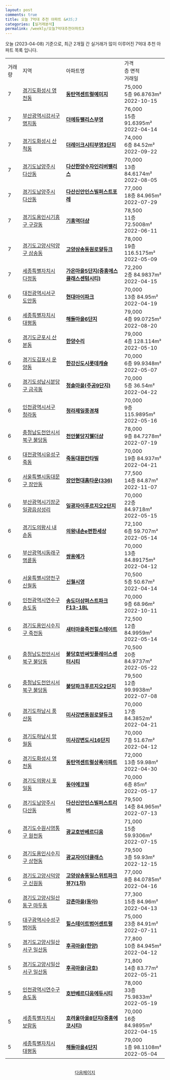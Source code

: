 ```yaml
---
layout: post
comments: true
title: 오늘 7억대 추천 아파트 &#35;3
categories: [실거래분석]
permalink: /weekly/오늘7억대추천아파트3
---
```


오늘 (2023-04-08) 기준으로, 최근 2개월 간 실거래가 많이 이루어진 7억대 추천 아파트 목록 입니다.

<table class="sortable">
  <tr>
    <td>거래량</td>
    <td>지역</td>
    <td>아파트명</td>
    <td>가격<br>층 면적<br>거래일</td>
  </tr>

  <tr class="item">
    <td>7</td>
    <td><a href="/apt/경기도화성시영천동">경기도화성시 영천동</a></td>
    <td style="font-weight: bold;"><a href="/apt/경기도화성시영천동동탄역센트럴예미지">동탄역센트럴예미지</a></td>
    <td>75,000<br>5층  96.8763m²<br>2022-10-15</td>
  </tr>

  <tr class="item">
    <td>7</td>
    <td><a href="/apt/부산광역시강서구명지동">부산광역시강서구 명지동</a></td>
    <td style="font-weight: bold;"><a href="/apt/부산광역시강서구명지동더에듀팰리스부영">더에듀팰리스부영</a></td>
    <td>76,000<br>15층  91.6395m²<br>2022-04-14</td>
  </tr>

  <tr class="item">
    <td>7</td>
    <td><a href="/apt/경기도화성시산척동">경기도화성시 산척동</a></td>
    <td style="font-weight: bold;"><a href="/apt/경기도화성시산척동더레이크시티부영3단지">더레이크시티부영3단지</a></td>
    <td>74,000<br>6층  84.52m²<br>2022-09-22</td>
  </tr>

  <tr class="item">
    <td>7</td>
    <td><a href="/apt/경기도남양주시다산동">경기도남양주시 다산동</a></td>
    <td style="font-weight: bold;"><a href="/apt/경기도남양주시다산동다산한양수자인리버팰리스">다산한양수자인리버팰리스</a></td>
    <td>70,000<br>13층  84.6174m²<br>2022-08-05</td>
  </tr>

  <tr class="item">
    <td>7</td>
    <td><a href="/apt/경기도남양주시다산동">경기도남양주시 다산동</a></td>
    <td style="font-weight: bold;"><a href="/apt/경기도남양주시다산동다산신안인스빌퍼스트포레">다산신안인스빌퍼스트포레</a></td>
    <td>77,000<br>18층  84.965m²<br>2022-07-29</td>
  </tr>

  <tr class="item">
    <td>7</td>
    <td><a href="/apt/경기도용인시기흥구구갈동">경기도용인시기흥구 구갈동</a></td>
    <td style="font-weight: bold;"><a href="/apt/경기도용인시기흥구구갈동기흥역더샵">기흥역더샵</a></td>
    <td>78,500<br>11층  72.5008m²<br>2022-06-11</td>
  </tr>

  <tr class="item">
    <td>7</td>
    <td><a href="/apt/경기도고양시덕양구삼송동">경기도고양시덕양구 삼송동</a></td>
    <td style="font-weight: bold;"><a href="/apt/경기도고양시덕양구삼송동고양삼송동원로얄듀크">고양삼송동원로얄듀크</a></td>
    <td>78,000<br>19층  116.5175m²<br>2022-05-09</td>
  </tr>

  <tr class="item">
    <td>7</td>
    <td><a href="/apt/세종특별자치시다정동">세종특별자치시 다정동</a></td>
    <td style="font-weight: bold;"><a href="/apt/세종특별자치시다정동가온마을5단지(중흥에스클래스센텀시티)">가온마을5단지(중흥에스클래스센텀시티)</a></td>
    <td>72,200<br>2층  84.9837m²<br>2022-04-15</td>
  </tr>

  <tr class="item">
    <td>6</td>
    <td><a href="/apt/대전광역시서구도안동">대전광역시서구 도안동</a></td>
    <td style="font-weight: bold;"><a href="/apt/대전광역시서구도안동현대아이파크">현대아이파크</a></td>
    <td>70,000<br>13층  84.95m²<br>2022-04-19</td>
  </tr>

  <tr class="item">
    <td>6</td>
    <td><a href="/apt/세종특별자치시대평동">세종특별자치시 대평동</a></td>
    <td style="font-weight: bold;"><a href="/apt/세종특별자치시대평동해들마을6단지">해들마을6단지</a></td>
    <td>79,000<br>4층  99.0725m²<br>2022-08-20</td>
  </tr>

  <tr class="item">
    <td>6</td>
    <td><a href="/apt/경기도군포시산본동">경기도군포시 산본동</a></td>
    <td style="font-weight: bold;"><a href="/apt/경기도군포시산본동한양수리">한양수리</a></td>
    <td>79,000<br>4층  128.114m²<br>2022-05-10</td>
  </tr>

  <tr class="item">
    <td>6</td>
    <td><a href="/apt/경기도김포시운양동">경기도김포시 운양동</a></td>
    <td style="font-weight: bold;"><a href="/apt/경기도김포시운양동한강신도시롯데캐슬">한강신도시롯데캐슬</a></td>
    <td>70,000<br>6층  99.9348m²<br>2022-05-07</td>
  </tr>

  <tr class="item">
    <td>6</td>
    <td><a href="/apt/경기도성남시분당구금곡동">경기도성남시분당구 금곡동</a></td>
    <td style="font-weight: bold;"><a href="/apt/경기도성남시분당구금곡동청솔마을(주공9단지)">청솔마을(주공9단지)</a></td>
    <td>70,000<br>5층  36.54m²<br>2022-04-22</td>
  </tr>

  <tr class="item">
    <td>6</td>
    <td><a href="/apt/인천광역시서구청라동">인천광역시서구 청라동</a></td>
    <td style="font-weight: bold;"><a href="/apt/인천광역시서구청라동청라제일풍경채">청라제일풍경채</a></td>
    <td>70,000<br>9층  115.9895m²<br>2022-05-16</td>
  </tr>

  <tr class="item">
    <td>6</td>
    <td><a href="/apt/충청남도천안시서북구불당동">충청남도천안시서북구 불당동</a></td>
    <td style="font-weight: bold;"><a href="/apt/충청남도천안시서북구불당동천안불당지웰더샵">천안불당지웰더샵</a></td>
    <td>78,000<br>9층  84.7278m²<br>2022-07-19</td>
  </tr>

  <tr class="item">
    <td>6</td>
    <td><a href="/apt/대전광역시유성구죽동">대전광역시유성구 죽동</a></td>
    <td style="font-weight: bold;"><a href="/apt/대전광역시유성구죽동죽동대원칸타빌">죽동대원칸타빌</a></td>
    <td>70,000<br>19층  84.937m²<br>2022-04-21</td>
  </tr>

  <tr class="item">
    <td>6</td>
    <td><a href="/apt/서울특별시동대문구장안동">서울특별시동대문구 장안동</a></td>
    <td style="font-weight: bold;"><a href="/apt/서울특별시동대문구장안동장안현대홈타운(336)">장안현대홈타운(336)</a></td>
    <td>77,500<br>14층  84.87m²<br>2022-11-07</td>
  </tr>

  <tr class="item">
    <td>6</td>
    <td><a href="/apt/부산광역시기장군일광읍삼성리">부산광역시기장군 일광읍삼성리</a></td>
    <td style="font-weight: bold;"><a href="/apt/부산광역시기장군일광읍삼성리일광자이푸르지오2단지">일광자이푸르지오2단지</a></td>
    <td>70,000<br>22층  84.9718m²<br>2022-05-15</td>
  </tr>

  <tr class="item">
    <td>6</td>
    <td><a href="/apt/경기도의왕시내손동">경기도의왕시 내손동</a></td>
    <td style="font-weight: bold;"><a href="/apt/경기도의왕시내손동의왕내손e편한세상">의왕내손e편한세상</a></td>
    <td>72,100<br>6층  59.707m²<br>2022-05-14</td>
  </tr>

  <tr class="item">
    <td>6</td>
    <td><a href="/apt/부산광역시동래구명륜동">부산광역시동래구 명륜동</a></td>
    <td style="font-weight: bold;"><a href="/apt/부산광역시동래구명륜동쌍용예가">쌍용예가</a></td>
    <td>70,000<br>13층  84.89175m²<br>2022-04-12</td>
  </tr>

  <tr class="item">
    <td>6</td>
    <td><a href="/apt/서울특별시양천구신월동">서울특별시양천구 신월동</a></td>
    <td style="font-weight: bold;"><a href="/apt/서울특별시양천구신월동신월시영">신월시영</a></td>
    <td>70,500<br>5층  50.67m²<br>2022-04-14</td>
  </tr>

  <tr class="item">
    <td>6</td>
    <td><a href="/apt/인천광역시연수구송도동">인천광역시연수구 송도동</a></td>
    <td style="font-weight: bold;"><a href="/apt/인천광역시연수구송도동송도더샵퍼스트파크F13-1BL">송도더샵퍼스트파크F13-1BL</a></td>
    <td>70,000<br>9층  68.96m²<br>2022-10-11</td>
  </tr>

  <tr class="item">
    <td>6</td>
    <td><a href="/apt/경기도용인시수지구죽전동">경기도용인시수지구 죽전동</a></td>
    <td style="font-weight: bold;"><a href="/apt/경기도용인시수지구죽전동새터마을죽전힐스테이트">새터마을죽전힐스테이트</a></td>
    <td>72,500<br>12층  84.9959m²<br>2022-05-14</td>
  </tr>

  <tr class="item">
    <td>6</td>
    <td><a href="/apt/충청남도천안시서북구불당동">충청남도천안시서북구 불당동</a></td>
    <td style="font-weight: bold;"><a href="/apt/충청남도천안시서북구불당동불당호반써밋플레이스센터시티">불당호반써밋플레이스센터시티</a></td>
    <td>70,500<br>20층  84.9737m²<br>2022-05-22</td>
  </tr>

  <tr class="item">
    <td>6</td>
    <td><a href="/apt/충청남도천안시서북구불당동">충청남도천안시서북구 불당동</a></td>
    <td style="font-weight: bold;"><a href="/apt/충청남도천안시서북구불당동불당파크푸르지오2단지">불당파크푸르지오2단지</a></td>
    <td>79,500<br>12층  99.9938m²<br>2022-07-08</td>
  </tr>

  <tr class="item">
    <td>6</td>
    <td><a href="/apt/경기도하남시풍산동">경기도하남시 풍산동</a></td>
    <td style="font-weight: bold;"><a href="/apt/경기도하남시풍산동미사강변동원로얄듀크">미사강변동원로얄듀크</a></td>
    <td>70,000<br>17층  84.3852m²<br>2022-04-21</td>
  </tr>

  <tr class="item">
    <td>6</td>
    <td><a href="/apt/경기도하남시망월동">경기도하남시 망월동</a></td>
    <td style="font-weight: bold;"><a href="/apt/경기도하남시망월동미사강변도시16단지">미사강변도시16단지</a></td>
    <td>70,000<br>7층  51.67m²<br>2022-04-12</td>
  </tr>

  <tr class="item">
    <td>6</td>
    <td><a href="/apt/경기도화성시영천동">경기도화성시 영천동</a></td>
    <td style="font-weight: bold;"><a href="/apt/경기도화성시영천동동탄역센트럴상록아파트">동탄역센트럴상록아파트</a></td>
    <td>72,000<br>13층  59.98m²<br>2022-04-30</td>
  </tr>

  <tr class="item">
    <td>6</td>
    <td><a href="/apt/경기도의왕시포일동">경기도의왕시 포일동</a></td>
    <td style="font-weight: bold;"><a href="/apt/경기도의왕시포일동동아에코빌">동아에코빌</a></td>
    <td>70,000<br>6층  85m²<br>2022-05-17</td>
  </tr>

  <tr class="item">
    <td>6</td>
    <td><a href="/apt/경기도남양주시다산동">경기도남양주시 다산동</a></td>
    <td style="font-weight: bold;"><a href="/apt/경기도남양주시다산동다산신안인스빌퍼스트리버">다산신안인스빌퍼스트리버</a></td>
    <td>79,500<br>14층  84.965m²<br>2022-07-13</td>
  </tr>

  <tr class="item">
    <td>6</td>
    <td><a href="/apt/경기도수원시영통구원천동">경기도수원시영통구 원천동</a></td>
    <td style="font-weight: bold;"><a href="/apt/경기도수원시영통구원천동광교호반베르디움">광교호반베르디움</a></td>
    <td>71,000<br>15층  59.9306m²<br>2022-07-15</td>
  </tr>

  <tr class="item">
    <td>6</td>
    <td><a href="/apt/경기도용인시수지구상현동">경기도용인시수지구 상현동</a></td>
    <td style="font-weight: bold;"><a href="/apt/경기도용인시수지구상현동광교자이더클래스">광교자이더클래스</a></td>
    <td>79,500<br>3층  59.93m²<br>2022-12-15</td>
  </tr>

  <tr class="item">
    <td>6</td>
    <td><a href="/apt/경기도고양시덕양구신원동">경기도고양시덕양구 신원동</a></td>
    <td style="font-weight: bold;"><a href="/apt/경기도고양시덕양구신원동고양삼송동일스위트파크뷰7(1차)">고양삼송동일스위트파크뷰7(1차)</a></td>
    <td>77,000<br>8층  84.0785m²<br>2022-04-16</td>
  </tr>

  <tr class="item">
    <td>6</td>
    <td><a href="/apt/경기도고양시일산동구마두동">경기도고양시일산동구 마두동</a></td>
    <td style="font-weight: bold;"><a href="/apt/경기도고양시일산동구마두동강촌마을(동아)">강촌마을(동아)</a></td>
    <td>77,300<br>15층  84.96m²<br>2022-04-13</td>
  </tr>

  <tr class="item">
    <td>5</td>
    <td><a href="/apt/대구광역시수성구범어동">대구광역시수성구 범어동</a></td>
    <td style="font-weight: bold;"><a href="/apt/대구광역시수성구범어동힐스테이트범어센트럴">힐스테이트범어센트럴</a></td>
    <td>75,000<br>23층  84.91m²<br>2022-07-11</td>
  </tr>

  <tr class="item">
    <td>5</td>
    <td><a href="/apt/경기도고양시일산서구일산동">경기도고양시일산서구 일산동</a></td>
    <td style="font-weight: bold;"><a href="/apt/경기도고양시일산서구일산동후곡마을(한양)">후곡마을(한양)</a></td>
    <td>77,800<br>10층  84.945m²<br>2022-04-12</td>
  </tr>

  <tr class="item">
    <td>5</td>
    <td><a href="/apt/경기도고양시일산서구일산동">경기도고양시일산서구 일산동</a></td>
    <td style="font-weight: bold;"><a href="/apt/경기도고양시일산서구일산동후곡마을(금호)">후곡마을(금호)</a></td>
    <td>71,800<br>14층  83.77m²<br>2022-05-21</td>
  </tr>

  <tr class="item">
    <td>5</td>
    <td><a href="/apt/인천광역시연수구송도동">인천광역시연수구 송도동</a></td>
    <td style="font-weight: bold;"><a href="/apt/인천광역시연수구송도동호반베르디움에듀시티">호반베르디움에듀시티</a></td>
    <td>78,000<br>33층  75.9833m²<br>2022-05-19</td>
  </tr>

  <tr class="item">
    <td>5</td>
    <td><a href="/apt/세종특별자치시보람동">세종특별자치시 보람동</a></td>
    <td style="font-weight: bold;"><a href="/apt/세종특별자치시보람동호려울마을8단지(중흥에코시티)">호려울마을8단지(중흥에코시티)</a></td>
    <td>70,000<br>16층  84.9895m²<br>2022-04-15</td>
  </tr>

  <tr class="item">
    <td>5</td>
    <td><a href="/apt/세종특별자치시대평동">세종특별자치시 대평동</a></td>
    <td style="font-weight: bold;"><a href="/apt/세종특별자치시대평동해들마을4단지">해들마을4단지</a></td>
    <td>79,000<br>1층  98.1108m²<br>2022-05-04</td>
  </tr>

  <tr>
      <script async src="https://pagead2.googlesyndication.com/pagead/js/adsbygoogle.js?client=ca-pub-3485438051770037"
          crossorigin="anonymous"></script>
      <ins class="adsbygoogle"
          style="display:block"
          data-ad-format="fluid"
          data-ad-layout-key="-fb+5w+4e-db+86"
          data-ad-client="ca-pub-3485438051770037"
          data-ad-slot="1827090281"></ins>
      <script>
          (adsbygoogle = window.adsbygoogle || []).push({});
      </script>
  </tr>
    
</table>

<br>
<center><a href="/weekly/오늘7억대추천아파트">다음페이지</a></center>
<br><br>
